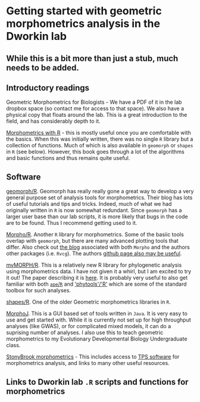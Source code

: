 Getting started with geometric morphometrics analysis in the Dworkin lab
========================================================================

## While this is a bit more than just a stub, much needs to be added.


## Introductory readings
Geometric Morphometrics for Biologists - We have a PDF of it in the lab dropbox space (so contact me for access to that space). We also have a physical copy that floats around the lab. This is a great introduction to the field, and has considerably depth to it.

[Morphometrics with R](http://ezproxy.msu.edu:2047/login?url=http://link.springer.com/openurl?genre=book&isbn=978-0-387-77789-4) - this is mostly useful once you are comfortable with the basics. When this was initially written, there was no single  `R` library but a collection of functions. Much of which is also available in `geomorph` or `shapes` in `R` (see below). However, this book goes through a lot of the algorithms and basic functions and thus remains quite useful.

## Software
[geomorph/R](http://www.geomorph.net/). Geomorph has really really gone a great way to develop a very general purpose set of analysis tools for morphometrics. Their blog has lots of useful tutorials and tips and tricks. Indeed, much of what we had originally written in `R` is now somewhat redundant. Since `geomorph` has a larger user base than our lab scripts, it is more likely that bugs in the code are to be found. Thus I recommend getting used to it. 

[Morpho/R](https://cran.r-project.org/web/packages/Morpho/index.html). Another `R` library for morphometrics. Some of the basiic tools overlap with `geomorph`, but there are many advanced plotting tools that differ. Also check out [the blog](http://zarquon42b.github.io/) associated with both `Morpho` and the authors other packages (i.e. `Rvcg`). The authors [github page also may be useful](https://github.com/zarquon42b).

[mvMORPH/R](https://cran.r-project.org/web/packages/mvMORPH/index.html). This is a relatively new R library for phylogenetic analysis using morphometrics data. I have not given it a whirl, but I am excited to try it out! The paper describing it is [here](http://onlinelibrary.wiley.com/doi/10.1111/2041-210X.12420/full). It is probably very useful to also get familiar with both [`ape`/`R`](https://cran.r-project.org/web/packages/ape/index.html) and ['phytools'/'R'](https://cran.r-project.org/web/packages/phytools/index.html) which are some of the standard toolbox for such analyses.

[shapes/R](http://cran.r-project.org/web/packages/shapes/index.html). One of the older Geometric morphometrics libraries in `R`. 

[MorphoJ](http://www.flywings.org.uk/MorphoJ_page.htm). This is a GUI based set of tools written in `Java`. It is very easy to use and get started with. While it is currently not set up for high throughput analyses (like GWAS), or for complicated mixed models, it can do a suprising number of analyses. I also use this to teach geometric morphometrics to my Evolutionary Developmental Biology Undergraduate class.

[StonyBrook morphometrics](http://life.bio.sunysb.edu/morph/) -  This includes access to [TPS software](http://life.bio.sunysb.edu/morph/) for morphometrics analysis, and links to many other useful resources.

## Links to Dworkin lab `.R` scripts and functions for morphometrics
